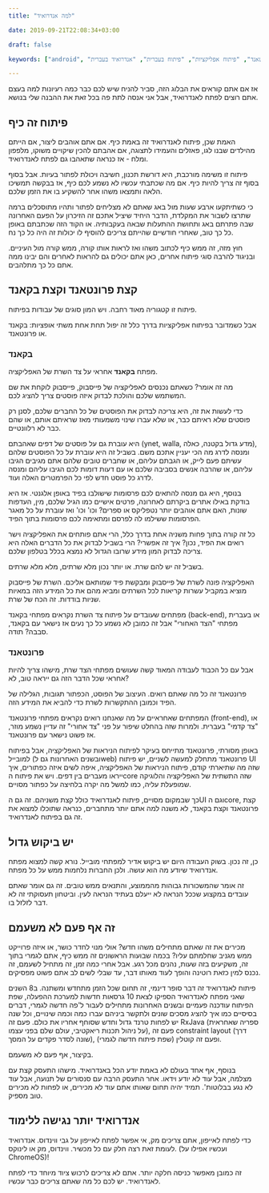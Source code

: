```yaml
---
title: "למה אנדרואיד" 

date: 2019-09-21T22:08:34+03:00

draft: false

keywords: ["android", "פרונטאנד", "פיתוח אפליקציות", "פיתוח בעברית", "אנדרואיד בעברית"]

---
```


אז אם אתם קוראים את הבלוג הזה, סביר להניח שיש לכם כבר כמה רעיונות למה בעצם אתם רוצים לפתח לאנדרואיד, אבל אני אנסה לתת פה בכל זאת את ההבנה שלי בנושא.

## פיתוח זה כיף
האמת שכן, פיתוח לאנדרואיד זה באמת כיף. אם אתם אוהבים ליצור, אם הייתם מהילדים שבנו לגו, פאזלים והעמידו לתצוגה, אם אהבתם להכין שיקויים משוקו, מלפפון ומלח - אז כנראה שתאהבו גם לפתח לאנדרואיד.

פיתוח זו משימה מורכבת, היא דורשת תכנון, חשיבה ויכולת לפתור בעיות. אבל בסוף בסוף זה צריך להיות כיף. אם מה שכתבתי עכשיו לא נשמע לכם כיף, אז בבקשה תמשיכו הלאה ותמצאו משהו אחר להשקיע בו את הזמן שלכם.

כי כשתיתקעו ארבע שעות מול באג שאתם לא מצליחים לפתור ותהיו מתוסכלים ברמה שתרצו לשבור את המקלדת, הדבר היחיד שיציל אתכם זה הזיכרון על הפעם האחרונה שבה פתרתם באג ותחושת ההתעלות שבאה בעקבותיה. או הקוד הזה שכתבתם באופן כל כך טוב, שאחרי חודשיים שהייתם צריכים להוסיף לו יכולות זה היה כל כך נח. 

חוץ מזה, זה ממש כיף לכתוב משהו ואז לראות אותו קורה, ממש קורה מול העיניים. ובניגוד להרבה סוגי פיתוח אחרים, כאן אתם יכולים גם להראות לאחרים והם יבינו ממה אתם כל כך מתלהבים. 

## קצת פרונטאנד וקצת בקאנד
פיתוח זו קטגוריה מאוד רחבה. ויש המון סוגים של עבודות בפיתוח.

אבל כשמדובר בפיתוח אפליקציות בדרך כלל זה יפול תחת אחת משתי אופציות: בקאנד או פרונטאנד.

### בקאנד
מפתח **בקאנד** אחראי על צד השרת של האפליקציה. 

מה זה אומר? כשאתם נכנסים לאפליקציה של פייסבוק, פייסבוק לוקחת את שם המשתמש שלכם והולכת לבדוק איזה פוסטים צריך להציג לכם. 

כדי לעשות את זה, היא צריכה לבדוק את הפוסטים של כל החברים שלכם, לסנן רק פוסטים שלא ראיתם כבר, או שלא עברו שינוי משמעותי מאז שראיתם אותם, או שהם כבר לא רלוונטיים. 

היא עוברת גם על פוסטים של דפים שאהבתם (ynet, walla, מדע גדול בקטנה, כאלה), ומנסה לדרג מה הכי יעניין אתכם משם. בשביל זה היא עוברת על כל הפוסטים שלהם עשיתם פעם לייק, או הגבתם עליהם, או שחברים טובים שלהם אתם מגיבים הגיבו עליהם, או שהרבה אנשים בסביבה שלכם או עם דעות דומות לכם הגיבו עליהם ומנסה לדרג כל פוסט חדש לפי כל הפרמטרים האלה ועוד. 

בנוסף, היא גם מנסה להתאים לכם פרסומות שישולבו בפיד באופן אלגנטי. אז היא בודקת באילו אתרים ביקרתם לאחרונה, פרטים אישיים כמו הגיל שלכם, מין, העדפות שונות, האם אתם אוהבים יותר נטפליקס או ספרים? וכו' וכו' ואז עוברת על כל מאגר הפרסומות ששילמו לה לפרסם ומתאימה לכם פרסומות בתוך הפיד. 

כל זה קורה בתוך פחות משניה אחת בדרך כלל, הרי אתם פותחים את האפליקציה וישר רואים את הפיד, נכון? איך זה אפשרי? הרי בשביל לבדוק את כל הדברים האלה היא צריכה לבדוק המון מידע שרובו הגדול לא נמצא בכלל בטלפון שלכם. 

בשביל זה יש להם שרת. או יותר נכון מלא שרתים, מלא מלא שרתים. 

האפליקציה פונה לשרת של פייסבוק ומבקשת פיד שמותאם אליכם. השרת של פייסבוק מוציא במקביל עשרות קריאות לכל השרתים ומביא מהם את כל המידע הזה במאיות שניות בודדות. זה הכח של שרת. 

מפתחים שעובדים על פיתוח צד השרת נקראים מפתחי בקאנד (back-end), או בעברית מפתחי "הצד האחורי" אבל זה כמובן לא נשמע כל כך נעים אז נישאר עם בקאנד, סבבה? תודה. 

### פרונטאנד
אבל עם כל הכבוד לעבודה המאוד קשה שעושים מפתחי הצד שרת, מישהו צריך להיות אחראי שכל הדבר הזה גם ייראה טוב, לא?

פרונטאנד זה כל מה שאתם רואים. העיצוב של הפוסט, הכפתור תגובות, הגלילה של הפיד וכמובן ההתקשרות לשרת כדי להביא את המידע הזה.

המפתחים שאחראיים על מה שאנחנו רואים נקראים מפתחי פרונטאנד (front-end), או "צד קדמי" בעברית. ולמרות שזה בהחלט שיפור על פני "צד אחורי" זה עדיין נשמע מוזר, אז פשוט נישאר עם פרונטאנד.

באופן מסורתי, פרונטאנד מתייחס בעיקר לפיתוח הניראות של האפליקציה, אבל בפיתוח למובייל (ובשנים האחרונות גם לweb) פרונטאנד מתחלק למעשה לשניים, יש פיתוח UI שזה מה שתיארתי קודם, פיתוח הניראות של האפליקציה, איפה לשים איזה כפתורים, איך ייראו מעברים בין דפים. ויש את פיתוח הcore שזה התשתית של האפליקציה והלוגיקה שמופעלת עליה, כמו למשל מה יקרה בלחיצה על כפתור מסויים.

כך שבמקום מסויים, פיתוח לאנדרואיד כולל קצת משניהם. זה גם הUI וגם הcore, קצת פרונטאנד וקצת בקאנד, לא משנה למה אתם יותר מתחברים, כנראה שתוכלו למצוא את זה גם בפיתוח לאנדרואיד.

## יש ביקוש גדול
כן, זה נכון. בשוק העבודה היום יש ביקוש אדיר למפתחי מובייל. נורא קשה למצוא מפתח אנדרואיד שיודע מה הוא עושה. ולכן החברות נלחמות ממש על כל מפתח.

זה אומר שהמשכורות גבוהות מהממוצע, והתנאים ממש טובים. זה גם אומר שאתם עובדים במקצוע שככל הנראה לא ייעלם בעתיד הנראה לעין. וביטחון תעסוקתי זה לא דבר לזלזל בו.

## זה אף פעם לא משעמם
מכירים את זה שאתם מתחילים משהו חדש? אולי מנוי לחדר כושר, או איזה פרוייקט ממש מגניב שחלמתם עליו?
בכמה שבועות הראשונים זה ממש כיף, אתם לגמרי בתוך זה, משקיעים בזה שעות, נהנים מכל רגע.
אבל אחרי כמה זמן, זה מתחיל לשעמם, זה נכנס למין כזאת רוטינה והופך לעוד מאותו דבר, עד שבלי לשים לב אתם פשוט מפסיקים.

פיתוח לאנדרואיד זה דבר סופר דינמי, זה תחום שכל הזמן מתחדש ומשתנה. ב8 השנים שאני מפתח לאנדרואיד הספיקו לצאת 10 גרסאות חדשות למערכת ההפעלה, שפת הפיתוח עודכנה פעמיים ובשנים האחרונות מתחילים לעבור ל'פה חדשה לגמרי, דברים בסיסיים כמו איך להציג מסכים שונים ולתקשר ביניהם עברו כמה וכמה שינויים, וכל שנה יש לפחות טרנד גדול וחדש שסוחף אחריו את כולם. פעם זה RxJava (ספריה שאחראית על ניהול תכנות ריאקטיבי, עולם שלם בפני עצמו), פעם זה constraint layout (דרך שונה לסדר פקדים על המסך), ופעם זה קוטלין (שפת פיתוח חדשה לגמרי).

בקיצור, אף פעם לא משעמם.

בנוסף, אף אחד בעולם לא באמת יודע הכל באנדרואיד. מישהו התעסק קצת עם מצלמה, אבל עוד לא יודע וידאו. אחר התעסק הרבה עם סנסורים של תנועה, אבל עוד לא נגע בבלוטות'. תמיד יהיה תחום שאותו אתם עוד לא מכירים, או לפחות לא מכירים טוב מספיק.

## אנדרואיד יותר נגישה ללימוד
כדי לפתח לאייפון, אתם צריכים מק, אי אפשר לפתח לאייפון על גבי ווינדוס.
אנדרואיד לעומת זאת רצה חלק עם כל מכשיר. ווינדוס, מק או לינוקס. (ועכשיו אפילו על ChromeOS)!

זה כמובן מאפשר כניסה חלקה יותר. אתם לא צריכים לרכוש ציוד מיוחד כדי לפתח לאנדרואיד. יש לכם כל מה שאתם צריכים כבר עכשיו.
